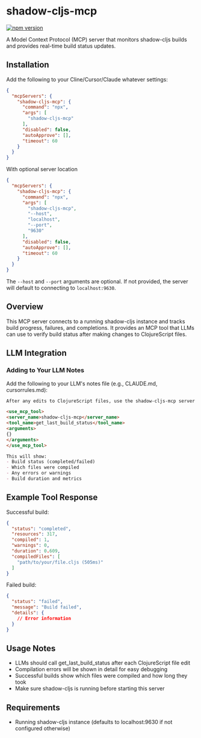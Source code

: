 # shadow-cljs-mcp

[![npm version](https://badge.fury.io/js/shadow-cljs-mcp.svg)](https://badge.fury.io/js/shadow-cljs-mcp)

A Model Context Protocol (MCP) server that monitors shadow-cljs builds and provides real-time build status updates.

## Installation

Add the following to your Cline/Cursor/Claude whatever settings:
```json
{
  "mcpServers": {
    "shadow-cljs-mcp": {
      "command": "npx",
      "args": [
        "shadow-cljs-mcp"
      ],
      "disabled": false,
      "autoApprove": [],
      "timeout": 60
    }
  }
}
```
With optional server location
```json
{
  "mcpServers": {
    "shadow-cljs-mcp": {
      "command": "npx",
      "args": [
        "shadow-cljs-mcp",
        "--host",
        "localhost",
        "--port",
        "9630"
      ],
      "disabled": false,
      "autoApprove": [],
      "timeout": 60
    }
  }
}
```

The `--host` and `--port` arguments are optional. If not provided, the server will default to connecting to `localhost:9630`.

## Overview

This MCP server connects to a running shadow-cljs instance and tracks build progress, failures, and completions. It provides an MCP tool that LLMs can use to verify build status after making changes to ClojureScript files.

## LLM Integration

### Adding to Your LLM Notes

Add the following to your LLM's notes file (e.g., CLAUDE.md, cursorrules.md):

```markdown
After any edits to ClojureScript files, use the shadow-cljs-mcp server's get_last_build_status tool to verify the build succeeded:

<use_mcp_tool>
<server_name>shadow-cljs-mcp</server_name>
<tool_name>get_last_build_status</tool_name>
<arguments>
{}
</arguments>
</use_mcp_tool>

This will show:
- Build status (completed/failed)
- Which files were compiled
- Any errors or warnings
- Build duration and metrics
```

## Example Tool Response

Successful build:
```json
{
  "status": "completed",
  "resources": 317,
  "compiled": 1,
  "warnings": 0,
  "duration": 0.609,
  "compiledFiles": [
    "path/to/your/file.cljs (505ms)"
  ]
}
```

Failed build:
```json
{
  "status": "failed",
  "message": "Build failed",
  "details": {
    // Error information
  }
}
```

## Usage Notes

- LLMs should call get_last_build_status after each ClojureScript file edit
- Compilation errors will be shown in detail for easy debugging
- Successful builds show which files were compiled and how long they took
- Make sure shadow-cljs is running before starting this server

## Requirements
- Running shadow-cljs instance (defaults to localhost:9630 if not configured otherwise)
